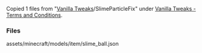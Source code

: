 Copied 1 files from "[Vanilla Tweaks](https://vanillatweaks.net/)/SlimeParticleFix" under [Vanilla Tweaks - Terms and Conditions](https://vanillatweaks.net/terms/).

### Files

assets/minecraft/models/item/slime_ball.json